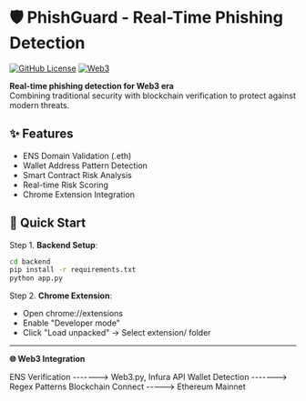# 🛡️ PhishGuard - Real-Time Phishing Detection

[![GitHub License](https://img.shields.io/badge/License-MIT-green.svg)](https://opensource.org/licenses/MIT)
[![Web3](https://img.shields.io/badge/Web3-Enabled-blue.svg)](https://ethereum.org/en/)

**Real-time phishing detection for Web3 era**  
Combining traditional security with blockchain verification to protect against modern threats.

## ✨ Features
- ENS Domain Validation (.eth)
- Wallet Address Pattern Detection
- Smart Contract Risk Analysis
- Real-time Risk Scoring
- Chrome Extension Integration

## 🚀 Quick Start
Step 1. **Backend Setup**:
   ```bash
   cd backend
   pip install -r requirements.txt
   python app.py
   ```

Step 2. **Chrome Extension**:

- Open chrome://extensions
- Enable "Developer mode"
- Click "Load unpacked" → Select extension/ folder
-----------------------------------------------------------------------------------
**🌐 Web3 Integration**

ENS Verification -------> Web3.py, Infura API
Wallet Detection -------> Regex Patterns
Blockchain Connect -----> Ethereum Mainnet
